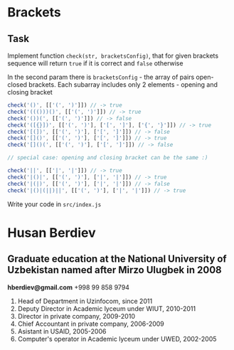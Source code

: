 # Brackets

## Task

Implement function `check(str, bracketsConfig)`, that for given brackets sequence will return `true` if it is correct and `false` otherwise

In the second param there is `bracketsConfig` - the array of pairs open-closed brackets. Each subarray includes only 2 elements - opening and closing bracket

```js
check('()', [['(', ')']]) // -> true
check('((()))()', [['(', ')']]) // -> true
check('())(', [['(', ')']]) // -> false
check('([{}])', [['(', ')'], ['[', ']'], ['{', '}']]) // -> true
check('[(])', [['(', ')'], ['[', ']']]) // -> false
check('[]()', [['(', ')'], ['[', ']']]) // -> true
check('[]()(', [['(', ')'], ['[', ']']]) // -> false

// special case: opening and closing bracket can be the same :)

check('||', [['|', '|']]) // -> true
check('|()|', [['(', ')'], ['|', '|']]) // -> true
check('|(|)', [['(', ')'], ['|', '|']]) // -> false
check('|()|(||)||', [['(', ')'], ['|', '|']]) // -> true
```

Write your code in `src/index.js`

<h1>Husan Berdiev</h1>
<h2>Graduate education at the National University of Uzbekistan named after Mirzo Ulugbek in 2008</h2>
<b>hberdiev@gmail.com</b>
+998 99 858 9794
<ol>
  <li>Head of Department in Uzinfocom, since 2011</li>
  <li>Deputy Director in Academic lyceum under WIUT, 2010-2011</li>  
  <li>Director in private company, 2009-2010</li>
  <li>Chief Accountant in private company, 2006-2009</li>
  <li>Asistant in USAID, 2005-2006</li>
  <li>Computer's operator in Academic lyceum under UWED, 2002-2005</li>
</ol>
